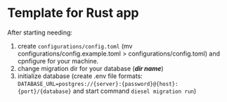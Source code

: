 Template for Rust app
========================

After starting needing:
1. create `configurations/config.toml` (mv configurations/config.example.toml > configurations/config.toml) and cpnfigure for your machine.
2. change migration dir for your database (***dir name***)
3. initialize database (create .env file formats: `DATABASE_URL=postgres://{server}:{password}@{host}:{port}/{database}` and start command `diesel migration run`)

